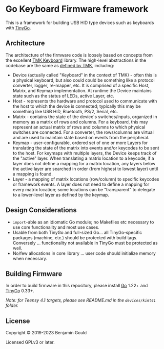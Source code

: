 Go Keyboard Firmware framework
==============================

This is a framework for building USB HID type devices such as keyboards with [TinyGo][tinygo].

Architecture
------------

The architecture of the firmware code is loosely based on concepts from the excellent [TMK Keyboard][tmk] library.
The high-level abstractions in the codebase are the same as [defined by TMK][tmk-architecture], including:

 * Device (actually called "Keyboard" in the context of TMK) - often this is a physical keyboard, but also could
   could be something like a protocol converter, logger, re-mapper, etc. It is comprised of a specific Host, Matrix,
   and Keymap implementation. At runtime the Device maintains state such as the status of LEDs, active Layer, etc.
 * Host - represents the hardware and protocol used to communicate with the host to which the device is connected;
   typically this may be something like USB HID, Bluetooth, PS/2, Serial, etc.
 * Matrix - contains the state of the device's switches/inputs, organized in memory as a matrix of rows and columns.
   For a keyboard, this may represent an actual matrix of rows and columns to which physical switches are connected.
   For a converter, the rows/columns are virtual and are used to maintain state based on events from the peripheral.
 * Keymap - user-configurable, ordered set of one or more Layers for translating the state of the matrix into events
   and/or keycodes to be sent to the host. For keymaps with multiple layers, the Device keeps track of the "active"
   layer. When translating a matrix location to a keycode, if a layer does not define a mapping for a matrix location,
   any layers below the active layer are searched in order (from highest to lowest layer) until a mapping is found.
 * Layer - a mapping of matrix locations (row/column) to specific keycodes or framework events. A layer does not need
   to define a mapping for every matrix location; some locations can be "transparent" to delegate to a lower-level
   layer as defined by the keymap.

Design Considerations
---------------------

 * `import`-able as an idiomatic Go module; no Makefiles etc necessary to use core functionality and most use cases.
 * Usable from both TinyGo and full-sized Go... all TinyGo-specific packages (machine, etc.) should be
   protected with build tags. Conversely ... functionality not available in TinyGo must be protected as well.
 * No/few allocations in core library ... user code should initialize memory when necessary.

Building Firmware
-----------------

In order to build firmware in this repository, please install [Go][golang] 1.22+ and [TinyGo][tinygo] 0.33+.

*Note: for Teensy 4.1 targets, please see README.md in the `devices/kint41` folder.*

License
-----------------------

Copyright © 2019-2023 Benjamin Gould

Licensed GPLv3 or later.

[golang]: https://golang.org/
[tinygo]: https://tinygo.org/
[tmk]: https://github.com/tmk/tmk_keyboard
[tmk-architecture]: https://github.com/tmk/tmk_keyboard/tree/master/tmk_core#architecture
[build-from-source]: https://tinygo.org/docs/guides/build/
